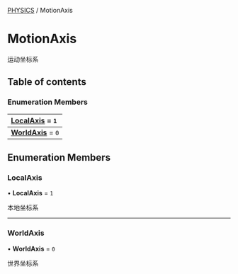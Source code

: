 [PHYSICS](../groups/Core.PHYSICS.md) / MotionAxis

# MotionAxis <Badge type="tip" text="Enumeration" /> <Score text="MotionAxis" />

<p class="content-big">

运动坐标系

</p>

## Table of contents

### Enumeration Members <Score text="Enumeration" /> 
| **[LocalAxis](mw.MotionAxis.md#localaxis)** = ``1``  |
| :----- |
| **[WorldAxis](mw.MotionAxis.md#worldaxis)** = ``0`` |

## Enumeration Members

### LocalAxis <Score text="LocalAxis" /> 

• **LocalAxis** = ``1``

本地坐标系

___

### WorldAxis <Score text="WorldAxis" /> 

• **WorldAxis** = ``0``

世界坐标系
